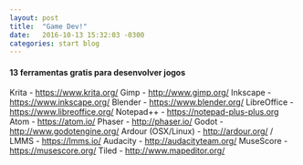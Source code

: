 ```yaml
---
layout: post
title:  "Game Dev!"
date:   2016-10-13 15:32:03 -0300
categories: start blog
---
```


#### 13 ferramentas gratis para desenvolver jogos
Krita - https://www.krita.org/ 
Gimp - http://www.gimp.org/ 
Inkscape - https://www.inkscape.org/ 
Blender - https://www.blender.org/ 
LibreOffice - https://www.libreoffice.org/ 
Notepad++ - https://notepad-plus-plus.org 
Atom - https://atom.io/ 
Phaser - http://phaser.io/ 
Godot - http://www.godotengine.org/ 
Ardour (OSX/Linux) - http://ardour.org/ / 
LMMS - https://lmms.io/ 
Audacity - http://audacityteam.org/ 
MuseScore - https://musescore.org/ 
Tiled - http://www.mapeditor.org/